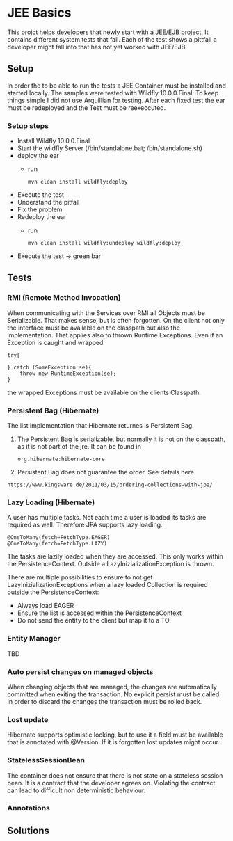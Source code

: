 # JEE Basics
This projct helps developers that newly start with a JEE/EJB project. It contains different system tests that fail. Each of the test shows a pittfall a developer might fall into that has not yet worked with JEE/EJB.

## Setup
In order the to be able to run the tests a JEE Container must be installed and started locally. The samples were tested with Wildfly 10.0.0.Final. To keep things simple I did not use Arquillian for testing. After each fixed test the ear must be redeployed and the Test must be reexeccuted.

### Setup steps
+ Install Wildfly 10.0.0.Final
+ Start the wildfly Server (/bin/standalone.bat; /bin/standalone.sh)
+ deploy the ear 
  + run 

    ```maven
    mvn clean install wildfly:deploy
    ```
+ Execute the test
+ Understand the pitfall
+ Fix the problem
+ Redeploy the ear
  + run 

    ```maven
    mvn clean install wildfly:undeploy wildfly:deploy
    ```
+ Execute the test -> green bar

## Tests
### RMI (Remote Method Invocation)
When communicating with the Services over RMI all Objects must be Serializable. That makes sense, but is often forgotten. On the client not only the interface must be available on the classpath but also the implementation. That applies also to thrown Runtime Exceptions. Even if an Exception is caught and wrapped
```
try{

} catch (SomeException se){
    throw new RuntimeException(se);
}
```
the wrapped Exceptions must be available on the clients Classpath.

### Persistent Bag (Hibernate)
The list implementation that Hibernate returnes is Persistent Bag.
1. The Persistent Bag is serializable, but normally it is not on the classpath, as it is not part of the jre. It can be found in 
    ```
    org.hibernate:hibernate-core
    ```
1. Persistent Bag does not guarantee the order. See details here
```
https://www.kingsware.de/2011/03/15/ordering-collections-with-jpa/
```

### Lazy Loading (Hibernate)
A user has multiple tasks. Not each time a user is loaded its tasks are required as well. Therefore JPA supports lazy loading. 
```
@OneToMany(fetch=FetchType.EAGER)
@OneToMany(fetch=FetchType.LAZY)
```
The tasks are lazily loaded when they are accessed. This only works within the PersistenceContext. Outside a LazyInizializationException is thrown.

There are multiple possibilities to ensure to not get LazyInizializationExceptions when a lazy loaded Collection is required outside the PersistenceContext:
+ Always load EAGER
+ Ensure the list is accessed within the PersistenceContext
+ Do not send the entity to the client but map it to a TO.

### Entity Manager
TBD

### Auto persist changes on managed objects
When changing objects that are managed, the changes are automatically committed when exiting the transaction. No explicit persist must be called. In order to discard the changes the transaction must be rolled back.

### Lost update
Hibernate supports optimistic locking, but to use it a field must be available that is annotated with @Version. If it is forgotten lost updates might occur.

### StatelessSessionBean
The container does not ensure that there is not state on a stateless session bean. It is a contract that the developer agrees on. Violating the contract can lead to difficult non deterministic behaviour.

### Annotations



## Solutions
